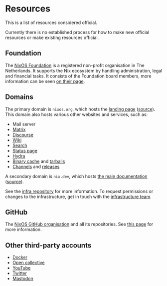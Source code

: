 # Resources

This is a list of resources considered official.

Currently there is no established process for how to make new official resources or make existing resources official.

## Foundation

The [NixOS Foundation](https://nixos.org/community/#foundation) is a registered non-profit organisation in The Netherlands.
It supports the Nix ecosystem by handling administration, legal and financial tasks.
It consists of the Foundation board members, more information can be seen [on their page](https://nixos.org/community/teams/foundation-board/).

## Domains

The primary domain is `nixos.org`, which hosts the [landing page](https://nixos.org/) ([source](https://github.com/nixos/nixos-homepage)).
This domain also hosts various other websites and services, such as:
- Mail server
- [Matrix](./matrix.md)
- [Discourse](./discourse.md)
- [Wiki](https://wiki.nixos.org)
- [Search](https://search.nixos.org/)
- [Status page](https://status.nixos.org/)
- [Hydra](https://hydra.nixos.org/)
- [Binary cache](https://cache.nixos.org/) and [tarballs](https://tarballs.nixos.org/)
- [Channels](https://channels.nixos.org/) and [releases](https://releases.nixos.org/)

A secondary domain is `nix.dev`, which hosts [the main documentation](https://nix.dev/) ([source](https://github.com/NixOS/nix.dev)).

See the [infra repository](https://github.com/nixos/infra) for more information.
To request permissions or changes to the infrastructure, get in touch with the [infrastructure team](https://nixos.org/community/teams/infrastructure).

## GitHub

The [NixOS GitHub organisation](https://github.com/nixos) and all its repositories.
See [this page](./github.md) for more information.

## Other third-party accounts

- [Docker](https://hub.docker.com/u/nixos)
- [Open collective](https://opencollective.com/nixos)
- [YouTube](https://www.youtube.com/@NixOS-Foundation)
- [Twitter](https://twitter.com/nixos_org)
- [Mastodon](https://chaos.social/@nixos_org)
